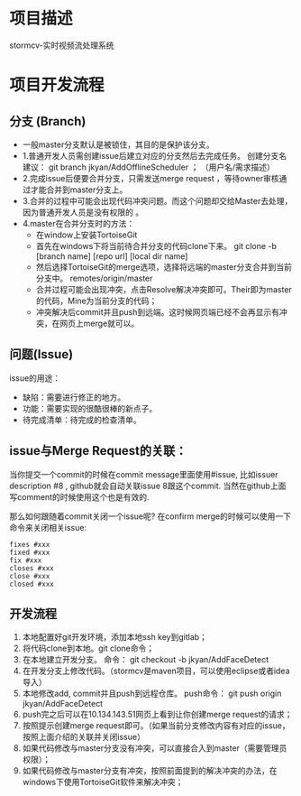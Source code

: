 # 项目描述
 
 stormcv-实时视频流处理系统
 
 

# 项目开发流程 

## 分支 (Branch)
* 一般master分支默认是被锁住，其目的是保护该分支。
* 1.普通开发人员需创建issue后建立对应的分支然后去完成任务。 创建分支名建议： git branch jkyan/AddOfflineScheduler ； （用户名/需求描述）
* 2.完成issue后便要合并分支，只需发送merge request ，等待owner审核通过才能合并到master分支上。
* 3.合并的过程中可能会出现代码冲突问题。而这个问题却交给Master去处理，因为普通开发人员是没有权限的 。
* 4.master在合并分支时的方法：
    * 在window上安装TortoiseGit
    * 首先在windows下将当前待合并分支的代码clone下来。 git clone -b [branch name] [repo url]  [local dir name]
    * 然后选择TortoiseGit的merge选项，选择将远端的master分支合并到当前分支中。 remotes/origin/master
    * 合并过程可能会出现冲突，点击Resolve解决冲突即可。Their即为master的代码，Mine为当前分支的代码；
    * 冲突解决后commit并且push到远端。这时候网页端已经不会再显示有冲突，在网页上merge就可以。


## 问题(Issue)

issue的用途：
- 缺陷：需要进行修正的地方。
- 功能：需要实现的很酷很棒的新点子。
- 待完成清单：待完成的检查清单。

##  issue与Merge Request的关联：

当你提交一个commit的时候在commit message里面使用#issue, 比如issuer description #8 , github就会自动关联issue 8跟这个commit. 当然在github上面写comment的时候使用这个也是有效的.

那么如何跟随着commit关闭一个issue呢? 在confirm merge的时候可以使用一下命令来关闭相关issue:
```
fixes #xxx
fixed #xxx
fix #xxx
closes #xxx
close #xxx
closed #xxx
```

## 开发流程
1. 本地配置好git开发环境，添加本地ssh key到gitlab；
2. 将代码clone到本地。git clone命令；
3. 在本地建立开发分支。 命令： git checkout -b jkyan/AddFaceDetect
4. 在开发分支上修改代码。（stormcv是maven项目，可以使用eclipse或者idea导入）
5. 本地修改add, commit并且push到远程仓库。 push命令： git push origin jkyan/AddFaceDetect
6. push完之后可以在10.134.143.51网页上看到让你创建merge request的请求；
9. 按照提示创建merge request即可。（如果当前分支修改内容有对应的issue，按照上面介绍的关联并关闭issue）
10. 如果代码修改与master分支没有冲突，可以直接合入到master（需要管理员权限）；
11. 如果代码修改与master分支有冲突，按照前面提到的解决冲突的办法，在windows下使用TortoiseGit软件来解决冲突；


